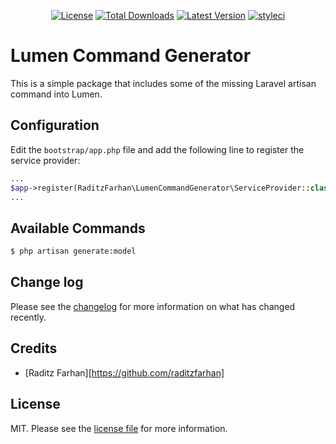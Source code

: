 <p align="center">
<a href="https://packagist.org/packages/raditzfarhan/lumen-command-generator"><img src="https://img.shields.io/badge/License-MIT-yellow.svg?style=flat-square" alt="License"></a>
<a href="https://packagist.org/packages/raditzfarhan/lumen-command-generator"><img src="https://img.shields.io/packagist/dt/raditzfarhan/lumen-command-generator?style=flat-square&color=red" alt="Total Downloads"></img></a>
<a href="https://github.com/raditzfarhan/lumen-command-generator/releases"><img src="https://img.shields.io/github/v/tag/raditzfarhan/lumen-command-generator?style=flat-square&sort=semver" alt="Latest Version"></img></a>
<a href="https://packagist.org/packages/raditzfarhan/lumen-command-generator"><img src="https://github.styleci.io/repos/7548986/shield?style=square" alt="styleci"></img></a>
</p>

# Lumen Command Generator

This is a simple package that includes some of the missing Laravel artisan command into Lumen.

## Configuration

Edit the `bootstrap/app.php` file and add the following line to register the service provider:

```php
...
$app->register(RaditzFarhan\LumenCommandGenerator\ServiceProvider::class);
...
```

## Available Commands

``` bash
$ php artisan generate:model
```

## Change log

Please see the [changelog](CHANGELOG.md) for more information on what has changed recently.

## Credits

- [Raditz Farhan][https://github.com/raditzfarhan]

## License

MIT. Please see the [license file](LICENSE) for more information.
